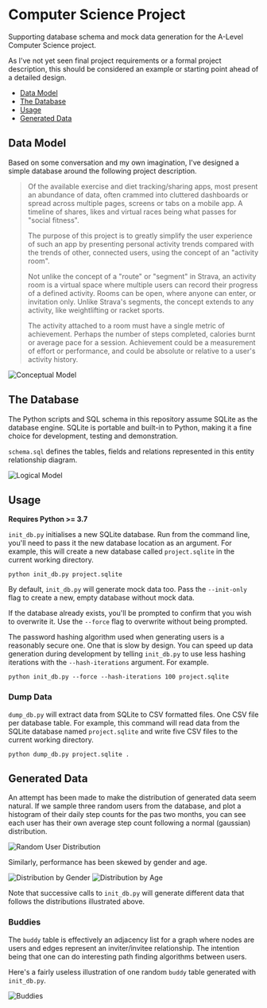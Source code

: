 # Computer Science Project

Supporting database schema and mock data generation for the A-Level Computer
Science project.

As I've not yet seen final project requirements or a formal project
description, this should be considered an example or starting point ahead
of a detailed design. 

- [Data Model](#data-model)  
- [The Database](#the-database)
- [Usage](#usage)
- [Generated Data](#generated-data)

## Data Model

Based on some conversation and my own imagination, I've designed a simple
database around the following project description.

> Of the available exercise and diet tracking/sharing apps, most present an
> abundance of data, often crammed into cluttered dashboards or spread across
> multiple pages, screens or tabs on a mobile app. A timeline of shares, likes
> and virtual races being what passes for "social fitness".
> 
> The purpose of this project is to greatly simplify the user experience of
> such an app by presenting personal activity trends compared with the trends
> of other, connected users, using the concept of an "activity room".
> 
> Not unlike the concept of a "route" or "segment" in Strava, an activity
> room is a virtual space where multiple users can record their progress of a
> defined activity. Rooms can be open, where anyone can enter, or invitation
> only. Unlike Strava's segments, the concept extends to any activity, like
> weightlifting or racket sports.
> 
> The activity attached to a room must have a single metric of achievement.
> Perhaps the number of steps completed, calories burnt or average pace for
> a session. Achievement could be a measurement of effort or performance, and
> could be absolute or relative to a user's activity history.

![Conceptual Model](images/er/conceptual_model.png "Conceptual Model")

## The Database

The Python scripts and SQL schema in this repository assume SQLite as the database engine. SQLite is portable and built-in to Python, making it a fine choice for development, testing and demonstration.

`schema.sql` defines the tables, fields and relations represented in this entity relationship diagram.

![Logical Model](images/er/logical_model.png "Logical Model")

## Usage

**Requires Python >= 3.7**

`init_db.py` initialises a new SQLite database. Run from the command line,
you'll need to pass it the new database location as an argument. For example,
this will create a new database called `project.sqlite` in the current working
directory.

```
python init_db.py project.sqlite
```

By default, `init_db.py` will generate mock data too. Pass the `--init-only`
flag to create a new, empty database without mock data.

If the database already exists, you'll be prompted to confirm that you wish to
overwrite it. Use the `--force` flag to overwrite without being prompted.

The password hashing algorithm used when generating users is a reasonably secure
one. One that is slow by design. You can speed up data generation during
development by telling `init_db.py` to use less hashing iterations with the 
`--hash-iterations` argument. For example.

```
python init_db.py --force --hash-iterations 100 project.sqlite
```

### Dump Data

`dump_db.py` will extract data from SQLite to CSV formatted files. One CSV file
per database table. For example, this command will read data from the SQLite
database named `project.sqlite` and write five CSV files to the current working
directory.

```
python dump_db.py project.sqlite .
```

## Generated Data

An attempt has been made to make the distribution of generated data seem
natural. If we sample three random users from the database, and plot a
histogram of their daily step counts for the pas two months, you can see each
user has their own average step count following a normal (gaussian)
distribution.

![Random User Distribution](images/plots/dist_user_sample.png "Random User Distribution")

Similarly, performance has been skewed by gender and age.

![Distribution by Gender](images/plots/dist_by_gender.png "Distribution by Gender")
![Distribution by Age](images/plots/dist_by_ageband.png "Distribution by Age")

Note that successive calls to `init_db.py` will generate different data that
follows the distributions illustrated above.

### Buddies

The `buddy` table is effectively an adjacency list for a graph where nodes are
users and edges represent an inviter/invitee relationship. The intention being
that one can do interesting path finding algorithms between users.

Here's a fairly useless illustration of one random `buddy` table generated with
`init_db.py`.

![Buddies](images/plots/circular_buddies.png "Buddies")